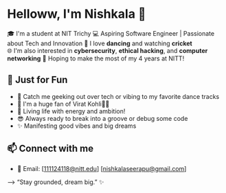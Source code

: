 # Helloww, I'm Nishkala 👋

🎓 I'm a student at NIT Trichy
💻 Aspiring Software Engineer | Passionate about Tech and Innovation
🕺 I love **dancing** and watching **cricket**  
🌐 I'm also interested in **cybersecurity**, **ethical hacking**, and **computer networking**
🌟 Hoping to make the most of my 4 years at NITT!

## 💖 Just for Fun

* 💬 Catch me geeking out over tech or vibing to my favorite dance tracks
* 🌟 I'm a huge fan of Virat Kohli🏏🔥 
* 🎉 Living life with energy and ambition!
* 😎 Always ready to break into a groove or debug some code
* ✨ Manifesting good vibes and big dreams

## 📫 Connect with me

* 📧 Email: [111124118@nitt.edu] [nishkalaseerapu@gmail.com]
  
--> “Stay grounded, dream big.” ✨


<!---
nishkala741/nishkala741 is a ✨ special ✨ repository because its `README.md` (this file) appears on your GitHub profile.
You can click the Preview link to take a look at your changes.
--->
